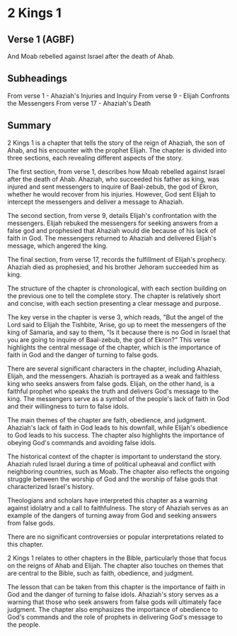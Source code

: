 # 2 Kings 1

## Verse 1 (AGBF)

And Moab rebelled against Israel after the death of Ahab.

## Subheadings

From verse 1 - Ahaziah's Injuries and Inquiry
From verse 9 - Elijah Confronts the Messengers
From verse 17 - Ahaziah's Death

## Summary

2 Kings 1 is a chapter that tells the story of the reign of Ahaziah, the son of Ahab, and his encounter with the prophet Elijah. The chapter is divided into three sections, each revealing different aspects of the story.

The first section, from verse 1, describes how Moab rebelled against Israel after the death of Ahab. Ahaziah, who succeeded his father as king, was injured and sent messengers to inquire of Baal-zebub, the god of Ekron, whether he would recover from his injuries. However, God sent Elijah to intercept the messengers and deliver a message to Ahaziah.

The second section, from verse 9, details Elijah's confrontation with the messengers. Elijah rebuked the messengers for seeking answers from a false god and prophesied that Ahaziah would die because of his lack of faith in God. The messengers returned to Ahaziah and delivered Elijah's message, which angered the king.

The final section, from verse 17, records the fulfillment of Elijah's prophecy. Ahaziah died as prophesied, and his brother Jehoram succeeded him as king.

The structure of the chapter is chronological, with each section building on the previous one to tell the complete story. The chapter is relatively short and concise, with each section presenting a clear message and purpose.

The key verse in the chapter is verse 3, which reads, "But the angel of the Lord said to Elijah the Tishbite, ‘Arise, go up to meet the messengers of the king of Samaria, and say to them, “Is it because there is no God in Israel that you are going to inquire of Baal-zebub, the god of Ekron?" This verse highlights the central message of the chapter, which is the importance of faith in God and the danger of turning to false gods.

There are several significant characters in the chapter, including Ahaziah, Elijah, and the messengers. Ahaziah is portrayed as a weak and faithless king who seeks answers from false gods. Elijah, on the other hand, is a faithful prophet who speaks the truth and delivers God's message to the king. The messengers serve as a symbol of the people's lack of faith in God and their willingness to turn to false idols.

The main themes of the chapter are faith, obedience, and judgment. Ahaziah's lack of faith in God leads to his downfall, while Elijah's obedience to God leads to his success. The chapter also highlights the importance of obeying God's commands and avoiding false idols.

The historical context of the chapter is important to understand the story. Ahaziah ruled Israel during a time of political upheaval and conflict with neighboring countries, such as Moab. The chapter also reflects the ongoing struggle between the worship of God and the worship of false gods that characterized Israel's history.

Theologians and scholars have interpreted this chapter as a warning against idolatry and a call to faithfulness. The story of Ahaziah serves as an example of the dangers of turning away from God and seeking answers from false gods.

There are no significant controversies or popular interpretations related to this chapter.

2 Kings 1 relates to other chapters in the Bible, particularly those that focus on the reigns of Ahab and Elijah. The chapter also touches on themes that are central to the Bible, such as faith, obedience, and judgment.

The lesson that can be taken from this chapter is the importance of faith in God and the danger of turning to false idols. Ahaziah's story serves as a warning that those who seek answers from false gods will ultimately face judgment. The chapter also emphasizes the importance of obedience to God's commands and the role of prophets in delivering God's message to the people.